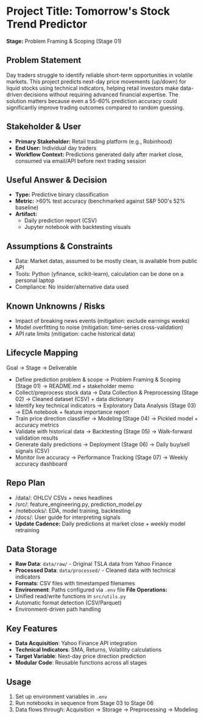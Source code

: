 # Project Title: Tomorrow's Stock Trend Predictor
**Stage:** Problem Framing & Scoping (Stage 01)

## Problem Statement
Day traders struggle to identify reliable short-term opportunities in volatile markets. This project predicts next-day price movements (up/down) for liquid stocks using technical indicators, helping retail investors make data-driven decisions without requiring advanced financial expertise. The solution matters because even a 55-60% prediction accuracy could significantly improve trading outcomes compared to random guessing.

## Stakeholder & User
- **Primary Stakeholder:** Retail trading platform (e.g., Robinhood)
- **End User:** Individual day traders
- **Workflow Context:** Predictions generated daily after market close, consumed via email/API before next trading session

## Useful Answer & Decision
- **Type:** Predictive binary classification
- **Metric:** >60% test accuracy (benchmarked against S&P 500's 52% baseline)
- **Artifact:** 
  - Daily prediction report (CSV)
  - Jupyter notebook with backtesting visuals

## Assumptions & Constraints
- Data: Market datas, assumed to be mostly clean, is available from public API
- Tools: Python (yfinance, scikit-learn), calculation can be done on a personal laptop
- Compliance: No insider/alternative data used

## Known Unknowns / Risks
- Impact of breaking news events (mitigation: exclude earnings weeks)
- Model overfitting to noise (mitigation: time-series cross-validation)
- API rate limits (mitigation: cache historical data)

## Lifecycle Mapping
Goal → Stage → Deliverable
- Define prediction problem & scope → Problem Framing & Scoping (Stage 01) → README.md + stakeholder memo
- Collect/preprocess stock data → Data Collection & Preprocessing (Stage 02) → Cleaned dataset (CSV) + data dictionary
- Identify key technical indicators → Exploratory Data Analysis (Stage 03) → EDA notebook + feature importance report
- Train price direction classifier → Modeling (Stage 04) → Pickled model + accuracy metrics
- Validate with historical data → Backtesting (Stage 05) → Walk-forward validation results
- Generate daily predictions → Deployment (Stage 06) → Daily buy/sell signals (CSV)
- Monitor live accuracy → Performance Tracking (Stage 07) → Weekly accuracy dashboard

## Repo Plan
- /data/: OHLCV CSVs + news headlines
- /src/: feature_engineering.py, prediction_model.py
- /notebooks/: EDA, model training, backtesting
- /docs/: User guide for interpreting signals
- **Update Cadence:** Daily predictions at market close + weekly model retraining


## Data Storage
- **Raw Data**: `data/raw/` - Original TSLA data from Yahoo Finance
- **Processed Data**: `data/processed/` - Cleaned data with technical indicators
- **Formats**: CSV files with timestamped filenames
- **Environment**: Paths configured via `.env` file
**File Operations:**
- Unified read/write functions in `src/utils.py`
- Automatic format detection (CSV/Parquet)
- Environment-driven path handling

## Key Features
- **Data Acquisition**: Yahoo Finance API integration
- **Technical Indicators**: SMA, Returns, Volatility calculations
- **Target Variable**: Next-day price direction prediction
- **Modular Code**: Reusable functions across all stages

## Usage
1. Set up environment variables in `.env`
2. Run notebooks in sequence from Stage 03 to Stage 06
3. Data flows through: Acquisition → Storage → Preprocessing → Modeling